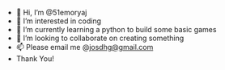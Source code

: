 - 👋 Hi, I’m @51emoryaj
- 👀 I’m interested in coding
- 🌱 I’m currently learning a python to build some basic games
- 💞️ I’m looking to collaborate on creating something
- 📫 Please email me @josdhg@gmail.com
- Thank You!
